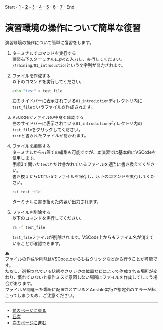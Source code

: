 Start - [1](step1.md) - [**2**](step2.md) - [3](step3.md) - [4](step4.md) - [5](step5.md) - [6](step6.md) - [7](step7.md) - End

# 演習環境の操作について簡単な復習

演習環境の操作について簡単に復習をします。

1. ターミナルでコマンドを実行する  
   画面右下のターミナルに`pwd`と入力し、実行してください。  
   `/training/01_introduction`という文字列が出力されます。

2. ファイルを作成する  
   以下のコマンドを実行してください。  
   ```bash
   echo "test" > test_file
   ```
   左のサイドバーに表示されている`01_introduction`ディレクトリ内に`test_file`というファイルが作成されます。

3. VSCodeでファイルの中身を確認する  
   左のサイドバーに表示されている`01_introduction`ディレクトリ内の`test_file`をクリックしてください。  
   `test`と書かれたファイルが開かれます。

4. ファイルを編集する  
   ターミナルから`vi`等での編集も可能ですが、本演習では基本的にVSCodeを使用します。  
   手順3で開いた`test`とだけ書かれているファイルを適当に書き換えてください。  
   書き換えたら<kbd>Ctrl</kbd>+<kbd>S</kbd>でファイルを保存し、以下のコマンドを実行してください。  
   ```bash
   cat test_file
   ```
   ターミナルに書き換えた内容が出力されます。

5. ファイルを削除する  
   以下のコマンドを実行してください。  
   ```bash
   rm -f test_file
   ```
   `test_file`ファイルが削除されます。VSCode上からもファイル名が消えていることが確認できます。

:warning:  
ファイルの作成や削除はVSCode上からも右クリックなどから行うことが可能です。  
ただし、選択されている状態やクリックの位置などによって作成される場所が変わり、慣れていないと操作ミスで意図しない場所にファイルを作成してしまう場合があります。  
ファイルが間違った場所に配置されているとAnsible実行で想定外のエラーが起こってしまうため、ご注意ください。

---

- [前のページに戻る](step1.md)
- [目次](README.md)
- [次のページに進む](step3.md)
